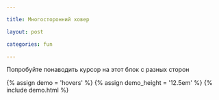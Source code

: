 ```yaml
---

title: Многосторонний ховер

layout: post

categories: fun

---
```


Попробуйте понаводить курсор на этот блок с разных сторон

{% assign demo = 'hovers' %}
{% assign demo_height = '12.5em' %}
{% include demo.html %}
